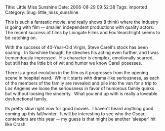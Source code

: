 Title: Little Miss Sunshine
Date: 2006-08-29 09:52:38
Tags: imported
Category: 
Slug: little_miss_sunshine

<p>This is such a fantastic movie, and really shows (I think) where the industry is going with film -- smaller, independent productions with quality actors.&nbsp; The recent success of films by Liongate Films and Fox Searchlight seems to be catching on.</p>
<p>With the success of 40-Year-Old Virgin, Steve Carell's stock has been soaring.&nbsp; In Sunshine though, he streches his acting even further, and I was tremendously impressed.&nbsp; His character is complex, emotionally scarred, but still has the little bit of wit and humor we know Carell posesses.</p>
<p>There is a great evolution in the film as it progresses from the opening scene in hospital ward.&nbsp; While it starts with drama-like seriousness, as each of the members of the family are revealed and pile into the van for a trip to Los Angeles we loose the seriousness in favor of humorous family quirks but without loosing the sincerity.&nbsp; What you end up with is really a loveable dysfunctional family.</p>
<p>Its pretty slow right now for good movies.&nbsp; I haven't heard anything good coming up this fall/winter.&nbsp; It will be interesting to see who the Oscar contenders are this year -- my guess is that might be another 'sleeper' hit like Crash.<br /></p>
